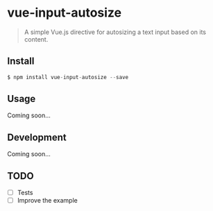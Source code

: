 # vue-input-autosize

> A simple Vue.js directive for autosizing a text input based on its content.

## Install

```js
$ npm install vue-input-autosize --save
```

## Usage

Coming soon...

## Development

Coming soon...

## TODO

- [ ] Tests
- [ ] Improve the example
